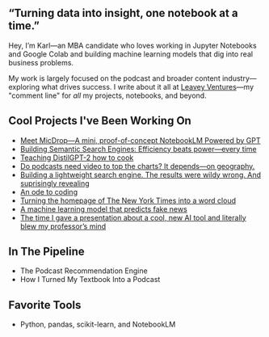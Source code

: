 ## “Turning data into insight, one notebook at a time.”

Hey, I’m Karl—an MBA candidate who loves working in Jupyter Notebooks and Google Colab and building machine learning models that dig into real business problems.

My work is largely focused on the podcast and broader content industry—exploring what drives success. I write about it all at [Leavey Ventures](https://leaveyventures.substack.com)—my "comment line" for *all* my projects, notebooks, and beyond.

## Cool Projects I've Been Working On
- [Meet MicDrop—A mini, proof-of-concept NotebookLM Powered by GPT](https://github.com/karlbuscheck/micdrop-notebooklm-gpt)
- [Building Semantic Search Engines: Efficiency beats power—every time](https://github.com/karlbuscheck/semantic-search-engines)
- [Teaching DistilGPT-2 how to cook](https://github.com/karlbuscheck/teaching-gpt2-to-cook)
- [Do podcasts need video to top the charts? It depends—on geography.](https://github.com/karlbuscheck/beginners-guide-python-data-analytics/tree/main/Part3_Spotify_Project)
- [Building a lightweight search engine. The results were wildy wrong. And suprisingly revealing](https://github.com/karlbuscheck/building-a-search-engine-from-scratch)
- [An ode to coding](https://leaveyventures.substack.com/p/an-ode-to-coding)
- [Turning the homepage of The New York Times into a word cloud](https://github.com/karlbuscheck/nyt-wordcloud)
- [A machine learning model that predicts fake news](https://github.com/karlbuscheck/fake-news-ml-model)
- [The time I gave a presentation about a cool, new AI tool and literally blew my professor’s mind](https://leaveyventures.substack.com/p/i-gave-a-presentation-about-a-cool)

## In The Pipeline
- The Podcast Recommendation Engine
- How I Turned My Textbook Into a Podcast

## Favorite Tools
- Python, pandas, scikit-learn, and NotebookLM
